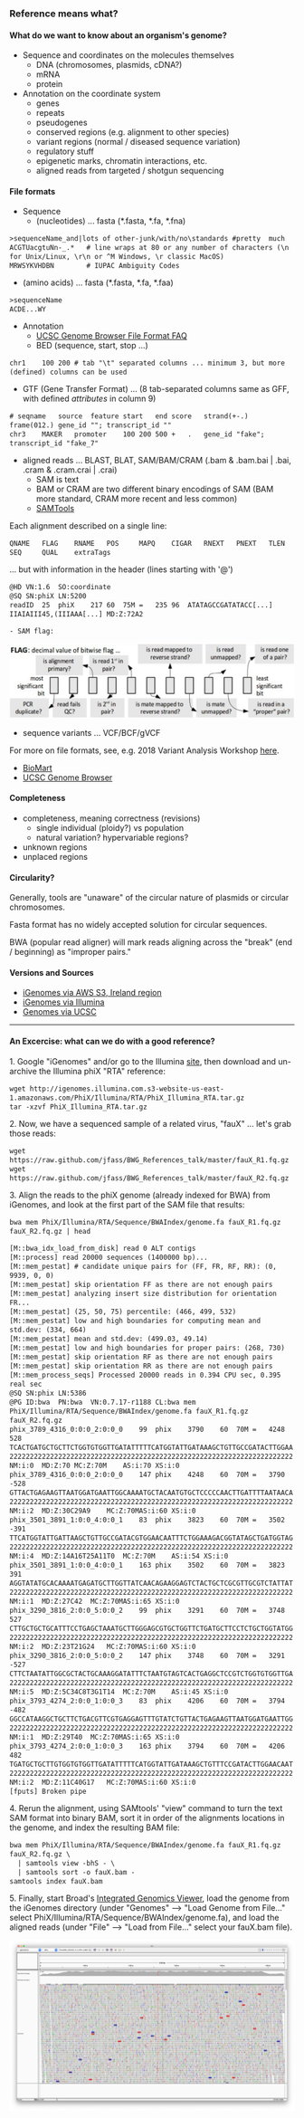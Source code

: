 
### Reference means what?

#### What do we want to know about an organism's genome?

- Sequence and coordinates on the molecules themselves
  - DNA (chromosomes, plasmids, cDNA?)
  - mRNA
  - protein
- Annotation on the coordinate system
  - genes
  - repeats
  - pseudogenes
  - conserved regions (e.g. alignment to other species)
  - variant regions (normal / diseased sequence variation)
  - regulatory stuff
  - epigenetic marks, chromatin interactions, etc.
  - aligned reads from targeted / shotgun sequencing

#### File formats

- Sequence
  - (nucleotides) ... fasta (*.fasta, *.fa, *.fna)

```
>sequenceName_and|lots of other-junk/with/no\standards #pretty	much
ACGTUacgtuNn-_.*   # line wraps at 80 or any number of characters (\n for Unix/Linux, \r\n or ^M Windows, \r classic MacOS)
MRWSYKVHDBN        # IUPAC Ambiguity Codes
```

  - (amino acids) ... fasta (*.fasta, *.fa, *.faa)

```
>sequenceName
ACDE...WY
```

- Annotation
  - [UCSC Genome Browser File Format FAQ](https://genome.ucsc.edu/FAQ/FAQformat.html)
  - BED (sequence, start, stop ...)

```
chr1	100	200	# tab "\t" separated columns ... minimum 3, but more (defined) columns can be used
```

  - GTF (Gene Transfer Format) ... (8 tab-separated columns same as GFF, with defined *attributes* in column 9)

```
# seqname	source	feature	start	end	score	strand(+-.)	frame(012.)	gene_id ""; transcript_id ""
chr3	MAKER	promoter	100	200	500	+	.	gene_id "fake"; transcript_id "fake_7"
```

  - aligned reads ... BLAST, BLAT, SAM/BAM/CRAM (.bam & .bam.bai \| .bai, .cram & .cram.crai \| .crai)
    - SAM is text
    - BAM or CRAM are two different binary encodings of SAM (BAM more standard, CRAM more recent and less common)
    - [SAMTools](http://www.htslib.org/)

Each alignment described on a single line:
```
QNAME   FLAG    RNAME   POS     MAPQ    CIGAR   RNEXT   PNEXT   TLEN    SEQ     QUAL    extraTags
```

... but with information in the header (lines starting with '@')
```
@HD	VN:1.6	SO:coordinate
@SQ	SN:phiX	LN:5200
readID	25	phiX	217	60	75M	=	235	96	ATATAGCCGATATACC[...]	IIAIAIII45,(IIIAAA[...]	MD:Z:72A2
```

    - SAM flag:
![SAM slide](./SAMflag.png)

  - sequence variants ... VCF/BCF/gVCF

For more on file formats, see, e.g. 2018 Variant Analysis Workshop [here](https://bioinformatics.ucdavis.edu/training/documentation/).


  - [BioMart](http://uswest.ensembl.org/biomart/martview/edea6a6cf7468c97141ac7db2f8fa1cf)
  - [UCSC Genome Browser](https://genome.ucsc.edu/)

#### Completeness

- completeness, meaning correctness (revisions)
  - single individual (ploidy?) vs population
  - natural variation? hypervariable regions?
- unknown regions
- unplaced regions

#### Circularity?

Generally, tools are "unaware" of the circular nature of plasmids or circular chromosomes. 

Fasta format has no widely accepted solution for circular sequences.

BWA (popular read aligner) will mark reads aligning across the "break" (end / beginning) as "improper pairs."

#### Versions and Sources

- [iGenomes via AWS S3, Ireland region](https://github.com/ewels/AWS-iGenomes)  
- [iGenomes via Illumina](https://support.illumina.com/sequencing/sequencing_software/igenome.html)  
- [Genomes via UCSC](https://genome.ucsc.edu/goldenPath/help/ftp.html)

---

#### An Excercise: what can we do with a good reference?

1\. Google "iGenomes" and/or go to the Illumina [site](https://support.illumina.com/sequencing/sequencing_software/igenome.html), then download and un-archive the Illumina phiX "RTA" reference:

```
wget http://igenomes.illumina.com.s3-website-us-east-1.amazonaws.com/PhiX/Illumina/RTA/PhiX_Illumina_RTA.tar.gz
tar -xzvf PhiX_Illumina_RTA.tar.gz
```

2\. Now, we have a sequenced sample of a related virus, "fauX" ... let's grab those reads:

```
wget https://raw.github.com/jfass/BWG_References_talk/master/fauX_R1.fq.gz
wget https://raw.github.com/jfass/BWG_References_talk/master/fauX_R2.fq.gz
```

3\. Align the reads to the phiX genome (already indexed for BWA) from iGenomes, and look at the first part of the SAM file that results:

```
bwa mem PhiX/Illumina/RTA/Sequence/BWAIndex/genome.fa fauX_R1.fq.gz fauX_R2.fq.gz | head
```

```
[M::bwa_idx_load_from_disk] read 0 ALT contigs
[M::process] read 20000 sequences (1400000 bp)...
[M::mem_pestat] # candidate unique pairs for (FF, FR, RF, RR): (0, 9939, 0, 0)
[M::mem_pestat] skip orientation FF as there are not enough pairs
[M::mem_pestat] analyzing insert size distribution for orientation FR...
[M::mem_pestat] (25, 50, 75) percentile: (466, 499, 532)
[M::mem_pestat] low and high boundaries for computing mean and std.dev: (334, 664)
[M::mem_pestat] mean and std.dev: (499.03, 49.14)
[M::mem_pestat] low and high boundaries for proper pairs: (268, 730)
[M::mem_pestat] skip orientation RF as there are not enough pairs
[M::mem_pestat] skip orientation RR as there are not enough pairs
[M::mem_process_seqs] Processed 20000 reads in 0.394 CPU sec, 0.395 real sec
@SQ	SN:phix	LN:5386
@PG	ID:bwa	PN:bwa	VN:0.7.17-r1188	CL:bwa mem PhiX/Illumina/RTA/Sequence/BWAIndex/genome.fa fauX_R1.fq.gz fauX_R2.fq.gz
phix_3789_4316_0:0:0_2:0:0_0	99	phix	3790	60	70M	=	4248	528	TCACTGATGCTGCTTCTGGTGTGGTTGATATTTTTCATGGTATTGATAAAGCTGTTGCCGATACTTGGAA	2222222222222222222222222222222222222222222222222222222222222222222222	NM:i:0	MD:Z:70	MC:Z:70M	AS:i:70	XS:i:0
phix_3789_4316_0:0:0_2:0:0_0	147	phix	4248	60	70M	=	3790	-528	GTTACTGAGAAGTTAATGGATGAATTGGCAAAATGCTACAATGTGCTCCCCCAACTTGATTTTAATAACA	2222222222222222222222222222222222222222222222222222222222222222222222	NM:i:2	MD:Z:30C29A9	MC:Z:70MAS:i:60	XS:i:0
phix_3501_3891_1:0:0_4:0:0_1	83	phix	3823	60	70M	=	3502	-391	TTCATGGTATTGATTAAGCTGTTGCCGATACGTGGAACAATTTCTGGAAAGACGGTATAGCTGATGGTAG	2222222222222222222222222222222222222222222222222222222222222222222222	NM:i:4	MD:Z:14A16T25A11T0	MC:Z:70M	AS:i:54	XS:i:0
phix_3501_3891_1:0:0_4:0:0_1	163	phix	3502	60	70M	=	3823	391	AGGTATATGCACAAAATGAGATGCTTGGTTATCAACAGAAGGAGTCTACTGCTCGCGTTGCGTCTATTAT	2222222222222222222222222222222222222222222222222222222222222222222222	NM:i:1	MD:Z:27C42	MC:Z:70MAS:i:65	XS:i:0
phix_3290_3816_2:0:0_5:0:0_2	99	phix	3291	60	70M	=	3748	527	CTTGCTGCTGCATTTCCTGAGCTAAATGCTTGGGAGCGTGCTGGTTCTGATGCTTCCTCTGCTGGTATGG	2222222222222222222222222222222222222222222222222222222222222222222222	NM:i:2	MD:Z:23T21G24	MC:Z:70MAS:i:60	XS:i:0
phix_3290_3816_2:0:0_5:0:0_2	147	phix	3748	60	70M	=	3291	-527	CTTCTAATATTGGCGCTACTGCAAAGGATATTTCTAATGTAGTCACTGAGGCTCCGTCTGGTGTGGTTGA	2222222222222222222222222222222222222222222222222222222222222222222222	NM:i:5	MD:Z:5C34C8T3G1T14	MC:Z:70M	AS:i:45	XS:i:0
phix_3793_4274_2:0:0_1:0:0_3	83	phix	4206	60	70M	=	3794	-482	GGCCATAAGGCTGCTTCTGACGTTCGTGAGGAGTTTGTATCTGTTACTGAGAAGTTAATGGATGAATTGG	2222222222222222222222222222222222222222222222222222222222222222222222	NM:i:1	MD:Z:29T40	MC:Z:70MAS:i:65	XS:i:0
phix_3793_4274_2:0:0_1:0:0_3	163	phix	3794	60	70M	=	4206	482	TGATGCTGCTTGTGGTGTGGTTGATATTTTTCATGGTATTGATAAAGCTGTTTCCGATACTTGGAACAAT	2222222222222222222222222222222222222222222222222222222222222222222222	NM:i:2	MD:Z:11C40G17	MC:Z:70MAS:i:60	XS:i:0
[fputs] Broken pipe
```

4\. Rerun the alignment, using SAMtools' "view" command to turn the text SAM format into binary BAM, sort it in order of the alignments locations in the genome, and index the resulting BAM file:

```
bwa mem PhiX/Illumina/RTA/Sequence/BWAIndex/genome.fa fauX_R1.fq.gz fauX_R2.fq.gz \
  | samtools view -bhS - \
  | samtools sort -o fauX.bam -
samtools index fauX.bam
```

5\. Finally, start Broad's [Integrated Genomics Viewer](https://software.broadinstitute.org/software/igv/download), load the genome from the iGenomes directory (under "Genomes" --> "Load Genome from File..." select PhiX/Illumina/RTA/Sequence/BWAIndex/genome.fa), and load the aligned reads (under "File" --> "Load from File..." select your fauX.bam file).

![IGV](igv.png)



